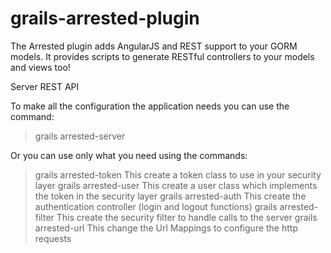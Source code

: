grails-arrested-plugin
======================

The Arrested plugin adds AngularJS and REST support to your GORM models.  It provides scripts to generate RESTful controllers to your models and views too!

Server REST API

To make all the configuration the application needs you can use the command:

> grails arrested-server

Or you can use only what you need using the commands:

> grails arrested-token
This create a token class to use in your security layer
> grails arrested-user
This create a user class which implements the token in the security layer
> grails arrested-auth
This create the authentication controller (login and logout functions)
> grails arrested-filter
This create the security filter to handle calls to the server
> grails arrested-url
This change the Url Mappings to configure the http requests